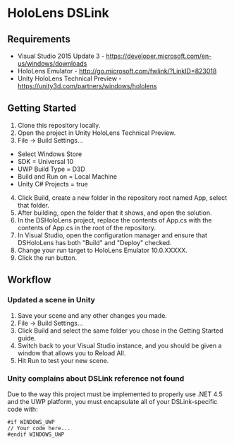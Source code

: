# HoloLens DSLink
## Requirements
- Visual Studio 2015 Update 3 - https://developer.microsoft.com/en-us/windows/downloads
- HoloLens Emulator - http://go.microsoft.com/fwlink/?LinkID=823018
- Unity HoloLens Technical Preview - https://unity3d.com/partners/windows/hololens

## Getting Started
1. Clone this repository locally.
2. Open the project in Unity HoloLens Technical Preview.
3. File -> Build Settings...
  - Select Windows Store
  - SDK = Universal 10
  - UWP Build Type = D3D
  - Build and Run on = Local Machine
  - Unity C# Projects = true
4. Click Build, create a new folder in the repository root named App, select that folder.
5. After building, open the folder that it shows, and open the solution.
6. In the DSHoloLens project, replace the contents of App.cs with the contents of App.cs in the root of the repository.
7. In Visual Studio, open the configuration manager and ensure that DSHoloLens has both "Build" and "Deploy" checked.
8. Change your run target to HoloLens Emulator 10.0.XXXXX.
9. Click the run button.

## Workflow
### Updated a scene in Unity
1. Save your scene and any other changes you made.
2. File -> Build Settings...
3. Click Build and select the same folder you chose in the Getting Started guide.
4. Switch back to your Visual Studio instance, and you should be given a window that allows you to Reload All.
5. Hit Run to test your new scene.

### Unity complains about DSLink reference not found
Due to the way this project must be implemented to properly use .NET 4.5 and the UWP platform, you must encapsulate all of your DSLink-specific code with:
```
#if WINDOWS_UWP
// Your code here...
#endif WINDOWS_UWP
```

